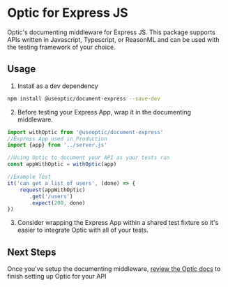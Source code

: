 # Optic for Express JS
Optic's documenting middleware for Express JS. This package supports APIs written in Javascript, Typescript, or ReasonML and can be used with the testing framework of your choice.  

## Usage
1) Install as a dev dependency
```bash
npm install @useoptic/document-express --save-dev
``` 

2) Before testing your Express App, wrap it in the documenting middleware. 
```javascript
import withOptic from '@useoptic/document-express'
//Express App used in Production
import {app} from '../server.js'

//Using Optic to document your API as your tests run
const appWithOptic = withOptic(app) 

//Example Test
it('can get a list of users', (done) => {
    request(appWithOptic)
       .get('/users')
       .expect(200, done)  
})

```
3) Consider wrapping the Express App within a shared test fixture so it's easier to integrate Optic with all of your tests.   


## Next Steps
Once you've setup the documenting middleware, [review the Optic docs](https://docs.useoptic.com/#/setup/project-setup) to finish setting up Optic for your API 
